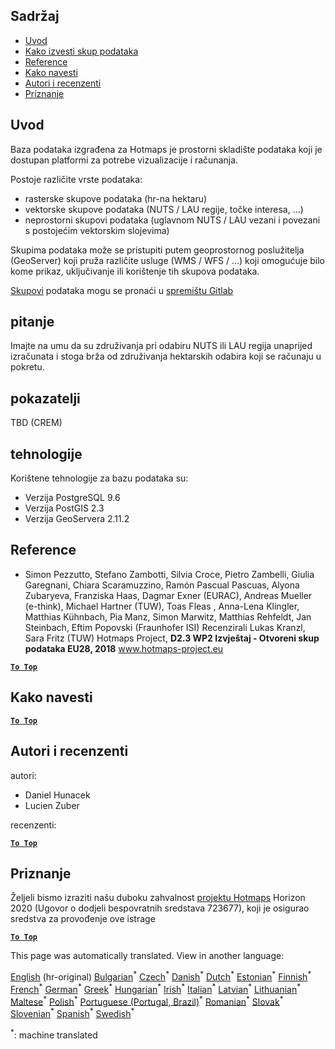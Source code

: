 <h2> Sadržaj </h2><ul><li> <a href="#Introduction">Uvod</a> </li><li> <a href="#How-to-export-a-dataset">Kako izvesti skup podataka</a> </li><li> <a href="#References">Reference</a> </li><li> <a href="#How-to-cite">Kako navesti</a> </li><li> <a href="#Authors-and-reviewers">Autori i recenzenti</a> </li><li> <a href="#acknowledgement">Priznanje</a> </li></ul><h2> Uvod </h2><p> Baza podataka izgrađena za Hotmaps je prostorni skladište podataka koji je dostupan platformi za potrebe vizualizacije i računanja. </p><p> Postoje različite vrste podataka: </p><ul><li> rasterske skupove podataka (hr-na hektaru) </li><li> vektorske skupove podataka (NUTS / LAU regije, točke interesa, ...) </li><li> neprostorni skupovi podataka (uglavnom NUTS / LAU vezani i povezani s postojećim vektorskim slojevima) </li></ul><p> Skupima podataka može se pristupiti putem geoprostornog poslužitelja (GeoServer) koji pruža različite usluge (WMS / WFS / ...) koji omogućuje bilo kome prikaz, uključivanje ili korištenje tih skupova podataka. </p><p> <a href="https://gitlab.com/hotmaps">Skupovi</a> podataka mogu se pronaći u <a href="https://gitlab.com/hotmaps">spremištu Gitlab</a> </p><h2> pitanje </h2><p> Imajte na umu da su združivanja pri odabiru NUTS ili LAU regija unaprijed izračunata i stoga brža od združivanja hektarskih odabira koji se računaju u pokretu. </p><h2> pokazatelji </h2><p> TBD (CREM) </p><h2> tehnologije </h2><p> Korištene tehnologije za bazu podataka su: </p><ul><li> Verzija PostgreSQL 9.6 </li><li> Verzija PostGIS 2.3 </li><li> Verzija GeoServera 2.11.2 </li></ul><h2> Reference </h2><ul><li> Simon Pezzutto, Stefano Zambotti, Silvia Croce, Pietro Zambelli, Giulia Garegnani, Chiara Scaramuzzino, Ramón Pascual Pascuas, Alyona Zubaryeva, Franziska Haas, Dagmar Exner (EURAC), Andreas Mueller (e-think), Michael Hartner (TUW), Toas Fleas , Anna-Lena Klingler, Matthias Kühnbach, Pia Manz, Simon Marwitz, Matthias Rehfeldt, Jan Steinbach, Eftim Popovski (Fraunhofer ISI) Recenzirali Lukas Kranzl, Sara Fritz (TUW) Hotmaps Project, <strong>D2.3 WP2 Izvještaj - Otvoreni skup podataka EU28, 2018</strong> <a href="http://www.hotmaps-project.eu/wp-content/uploads/2018/05/D2.3-Hotmaps_FINAL-VERSION_for-upload.pdf">www.hotmaps-project.eu</a> </li></ul><p><ins> <code><strong><a href="#table-of-contents">To Top</a></strong></code> </ins> </p><h2> Kako navesti </h2><p><ins> <code><strong><a href="#table-of-contents">To Top</a></strong></code> </ins> </p><h2> Autori i recenzenti </h2><p> autori: </p><ul><li> Daniel Hunacek </li><li> Lucien Zuber </li></ul><p> recenzenti: </p><p><ins> <code><strong><a href="#table-of-contents">To Top</a></strong></code> </ins> </p><h2> Priznanje </h2><p> Željeli bismo izraziti našu duboku zahvalnost <a href="https://www.hotmaps-project.eu">projektu Hotmaps</a> Horizon 2020 (Ugovor o dodjeli bespovratnih sredstava 723677), koji je osigurao sredstva za provođenje ove istrage </p><p><ins> <code><strong><a href="#table-of-contents">To Top</a></strong></code> </ins> </p>

This page was automatically translated. View in another language:

[English](en-Database-behind-the-Hotmaps-toolbox) (hr-original) [Bulgarian](bg-Database-behind-the-Hotmaps-toolbox)<sup>\*</sup>  [Czech](cs-Database-behind-the-Hotmaps-toolbox)<sup>\*</sup> [Danish](da-Database-behind-the-Hotmaps-toolbox)<sup>\*</sup> [Dutch](nl-Database-behind-the-Hotmaps-toolbox)<sup>\*</sup> [Estonian](et-Database-behind-the-Hotmaps-toolbox)<sup>\*</sup> [Finnish](fi-Database-behind-the-Hotmaps-toolbox)<sup>\*</sup> [French](fr-Database-behind-the-Hotmaps-toolbox)<sup>\*</sup> [German](de-Database-behind-the-Hotmaps-toolbox)<sup>\*</sup> [Greek](el-Database-behind-the-Hotmaps-toolbox)<sup>\*</sup> [Hungarian](hu-Database-behind-the-Hotmaps-toolbox)<sup>\*</sup> [Irish](ga-Database-behind-the-Hotmaps-toolbox)<sup>\*</sup> [Italian](it-Database-behind-the-Hotmaps-toolbox)<sup>\*</sup> [Latvian](lv-Database-behind-the-Hotmaps-toolbox)<sup>\*</sup> [Lithuanian](lt-Database-behind-the-Hotmaps-toolbox)<sup>\*</sup> [Maltese](mt-Database-behind-the-Hotmaps-toolbox)<sup>\*</sup> [Polish](pl-Database-behind-the-Hotmaps-toolbox)<sup>\*</sup> [Portuguese (Portugal, Brazil)](pt-Database-behind-the-Hotmaps-toolbox)<sup>\*</sup> [Romanian](ro-Database-behind-the-Hotmaps-toolbox)<sup>\*</sup> [Slovak](sk-Database-behind-the-Hotmaps-toolbox)<sup>\*</sup> [Slovenian](sl-Database-behind-the-Hotmaps-toolbox)<sup>\*</sup> [Spanish](es-Database-behind-the-Hotmaps-toolbox)<sup>\*</sup> [Swedish](sv-Database-behind-the-Hotmaps-toolbox)<sup>\*</sup> 

<sup>\*</sup>: machine translated
